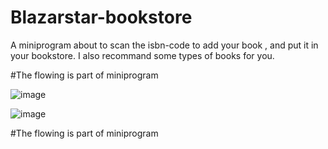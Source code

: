 # Blazarstar-bookstore
A miniprogram about to scan the isbn-code to add your book ,
and put it in your bookstore.
I also recommand some types of books for you.


#The flowing is part of miniprogram

![image](https://github.com/Blazarstar/bookstore/blob/master/images/spare.PNG)
      
![image](https://github.com/Blazarstar/bookstore/blob/master/images/book.PNG)

#The flowing is part of miniprogram


